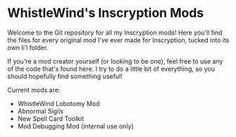 # WhistleWind's Inscryption Mods

Welcome to the Git repository for all my Inscryption mods!
Here you'll find the files for every original mod I've ever made for Inscryption, tucked into its own li'l folder.

If you're a mod creator yourself (or looking to be one), feel free to use any of the code that's found here. I try to do a little bit of everything, so you should hopefully find something useful!

Current mods are:
- WhistleWind Lobotomy Mod
- Abnormal Sigils
- New Spell Card Toolkit
- Mod Debugging Mod (internal use only)
